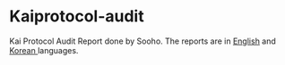 # Kaiprotocol-audit
Kai Protocol Audit Report done by Sooho.
The reports are in [English](https://github.com/kaiprotocol/kaiprotocol-audit/blob/master/%5BENG%5DKAI_Protocol_Security_Assessment.pdf) and [Korean ](https://github.com/kaiprotocol/kaiprotocol-audit/blob/master/%5BKOR%5DKAI_Protocol_Security_Assessment.pdf) languages.

